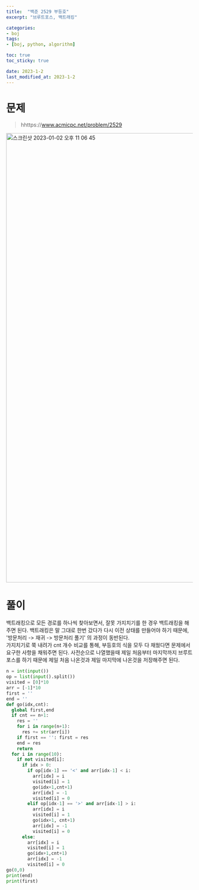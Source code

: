 ```yaml
---
title:  "백준 2529 부등호"
excerpt: "브루트포스, 백트래킹"

categories:
- boj
tags:
- [boj, python, algorithm]

toc: true
toc_sticky: true

date: 2023-1-2
last_modified_at: 2023-1-2
---
```


# 문제

> hhttps://www.acmicpc.net/problem/2529

<img width="1211" alt="스크린샷 2023-01-02 오후 11 06 45" src="https://user-images.githubusercontent.com/59720037/210242306-021db4a1-ab38-4316-92b4-b9f7ba917720.png">


# 풀이

백트래킹으로 모든 경로를 하나씩 찾아보면서, 잘못 가지치기를 한 경우 백트래킹을 해주면 된다.
백트래킹은 말 그대로 한번 갔다가 다시 이전 상태를 만들어야 하기 때문에,
'방문처리 -> 재귀 -> 방문처리 풀기' 의 과정이 동반된다.<br/>
가지치기로 쭉 내려가 cnt 개수 비교를 통해, 부등호의 식을 모두 다 채웠다면 문제에서 요구한 사항을 채워주면 된다.
사전순으로 나열했을때 제일 처음부터 마지막까지 브루트 포스를 하기 때문에
제일 처음 나온것과 제일 마지막에 나온것을 저장해주면 된다.

```python
n = int(input())
op = list(input().split())
visited = [0]*10
arr = [-1]*10
first = ''
end = ''
def go(idx,cnt):
  global first,end
  if cnt == n+1:
    res = ''
    for i in range(n+1):
      res += str(arr[i])
    if first == '': first = res
    end = res
    return
  for i in range(10):
    if not visited[i]:
      if idx > 0:
        if op[idx-1] == '<' and arr[idx-1] < i:
          arr[idx] = i
          visited[i] = 1
          go(idx+1,cnt+1)
          arr[idx] = -1
          visited[i] = 0
        elif op[idx-1] == '>' and arr[idx-1] > i:
          arr[idx] = i
          visited[i] = 1
          go(idx+1, cnt+1)
          arr[idx] = -1
          visited[i] = 0
      else:
        arr[idx] = i
        visited[i] = 1
        go(idx+1,cnt+1)
        arr[idx] = -1
        visited[i] = 0
go(0,0)
print(end)
print(first)
```